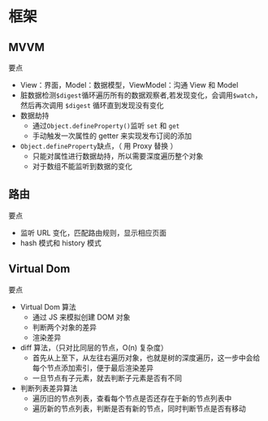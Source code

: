 # 框架

## MVVM

要点

- View：界面，Model：数据模型，ViewModel：沟通 View 和 Model
- 脏数据检测`$digest`循环遍历所有的数据观察者,若发现变化，会调用`$watch`，然后再次调用 `$digest` 循环直到发现没有变化
- 数据劫持
  - 通过`Object.defineProperty()`监听 `set` 和 `get`
  - 手动触发一次属性的 getter 来实现发布订阅的添加
- `Object.defineProperty`缺点，（ 用 Proxy 替换 ）
  - 只能对属性进行数据劫持，所以需要深度遍历整个对象
  - 对于数组不能监听到数据的变化

## 路由

要点

- 监听 URL 变化，匹配路由规则，显示相应页面
- hash 模式和 history 模式

## Virtual Dom

要点

- Virtual Dom 算法
  - 通过 JS 来模拟创建 DOM 对象
  - 判断两个对象的差异
  - 渲染差异
- diff 算法，（只对比同层的节点，O(n) 复杂度）
  - 首先从上至下，从左往右遍历对象，也就是树的深度遍历，这一步中会给每个节点添加索引，便于最后渲染差异
  - 一旦节点有子元素，就去判断子元素是否有不同
- 判断列表差异算法
  - 遍历旧的节点列表，查看每个节点是否还存在于新的节点列表中
  - 遍历新的节点列表，判断是否有新的节点，同时判断节点是否有移动
